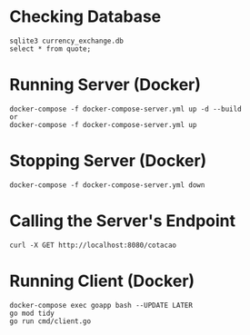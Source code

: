 # Checking Database

```
sqlite3 currency_exchange.db
select * from quote;
```

# Running Server (Docker)

```
docker-compose -f docker-compose-server.yml up -d --build
or
docker-compose -f docker-compose-server.yml up
```

# Stopping Server (Docker)

```
docker-compose -f docker-compose-server.yml down
```

# Calling the Server's Endpoint

```
curl -X GET http://localhost:8080/cotacao
```

# Running Client (Docker)

```
docker-compose exec goapp bash --UPDATE LATER
go mod tidy
go run cmd/client.go
```